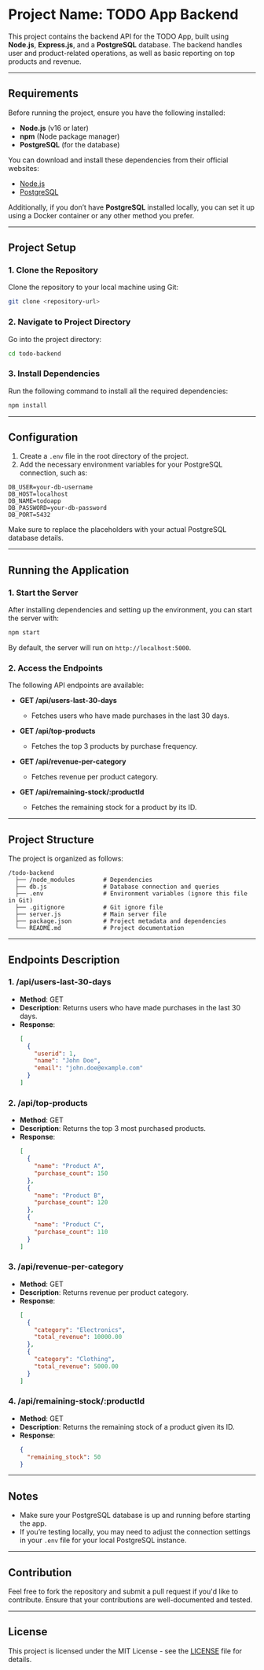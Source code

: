 # **Project Name: TODO App Backend**

This project contains the backend API for the TODO App, built using **Node.js**, **Express.js**, and a **PostgreSQL** database. The backend handles user and product-related operations, as well as basic reporting on top products and revenue.

---

## **Requirements**

Before running the project, ensure you have the following installed:

- **Node.js** (v16 or later)
- **npm** (Node package manager)
- **PostgreSQL** (for the database)

You can download and install these dependencies from their official websites:
- [Node.js](https://nodejs.org/)
- [PostgreSQL](https://www.postgresql.org/)

Additionally, if you don’t have **PostgreSQL** installed locally, you can set it up using a Docker container or any other method you prefer.

---

## **Project Setup**

### **1. Clone the Repository**

Clone the repository to your local machine using Git:

```bash
git clone <repository-url>
```

### **2. Navigate to Project Directory**

Go into the project directory:

```bash
cd todo-backend
```

### **3. Install Dependencies**

Run the following command to install all the required dependencies:

```bash
npm install
```

---

## **Configuration**

1. Create a `.env` file in the root directory of the project.
2. Add the necessary environment variables for your PostgreSQL connection, such as:

```
DB_USER=your-db-username
DB_HOST=localhost
DB_NAME=todoapp
DB_PASSWORD=your-db-password
DB_PORT=5432
```

Make sure to replace the placeholders with your actual PostgreSQL database details.

---

## **Running the Application**

### **1. Start the Server**

After installing dependencies and setting up the environment, you can start the server with:

```bash
npm start
```

By default, the server will run on `http://localhost:5000`.

### **2. Access the Endpoints**

The following API endpoints are available:

- **GET /api/users-last-30-days**
    - Fetches users who have made purchases in the last 30 days.

- **GET /api/top-products**
    - Fetches the top 3 products by purchase frequency.

- **GET /api/revenue-per-category**
    - Fetches revenue per product category.

- **GET /api/remaining-stock/:productId**
    - Fetches the remaining stock for a product by its ID.

---

## **Project Structure**

The project is organized as follows:

```
/todo-backend
  ├── /node_modules        # Dependencies
  ├── db.js                # Database connection and queries
  ├── .env                 # Environment variables (ignore this file in Git)
  ├── .gitignore           # Git ignore file
  ├── server.js            # Main server file
  ├── package.json         # Project metadata and dependencies
  └── README.md            # Project documentation
```

---

## **Endpoints Description**

### **1. /api/users-last-30-days**
- **Method**: GET
- **Description**: Returns users who have made purchases in the last 30 days.
- **Response**:
  ```json
  [
    {
      "userid": 1,
      "name": "John Doe",
      "email": "john.doe@example.com"
    }
  ]
  ```

### **2. /api/top-products**
- **Method**: GET
- **Description**: Returns the top 3 most purchased products.
- **Response**:
  ```json
  [
    {
      "name": "Product A",
      "purchase_count": 150
    },
    {
      "name": "Product B",
      "purchase_count": 120
    },
    {
      "name": "Product C",
      "purchase_count": 110
    }
  ]
  ```

### **3. /api/revenue-per-category**
- **Method**: GET
- **Description**: Returns revenue per product category.
- **Response**:
  ```json
  [
    {
      "category": "Electronics",
      "total_revenue": 10000.00
    },
    {
      "category": "Clothing",
      "total_revenue": 5000.00
    }
  ]
  ```

### **4. /api/remaining-stock/:productId**
- **Method**: GET
- **Description**: Returns the remaining stock of a product given its ID.
- **Response**:
  ```json
  {
    "remaining_stock": 50
  }
  ```

---

## **Notes**

- Make sure your PostgreSQL database is up and running before starting the app.
- If you’re testing locally, you may need to adjust the connection settings in your `.env` file for your local PostgreSQL instance.

---

## **Contribution**

Feel free to fork the repository and submit a pull request if you'd like to contribute. Ensure that your contributions are well-documented and tested.

---

## **License**

This project is licensed under the MIT License - see the [LICENSE](LICENSE) file for details.
